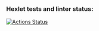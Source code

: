 ### Hexlet tests and linter status:
[![Actions Status](https://github.com/Rrudger/frontend-project-12/workflows/hexlet-check/badge.svg)](https://github.com/Rrudger/frontend-project-12/actions)